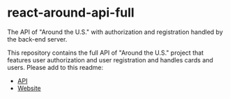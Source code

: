 # react-around-api-full 
The API of "Around the U.S." with authorization and registration handled by the back-end server.

This repository contains the full API of "Around the U.S." project that features user authorization and user registration and handles cards and users. Please add to this readme:
*  [API](https://api.avistepovyi.students.nomoredomainssbs.ru)
*  [Website](https://avistepovyi.students.nomoredomainssbs.ru)
